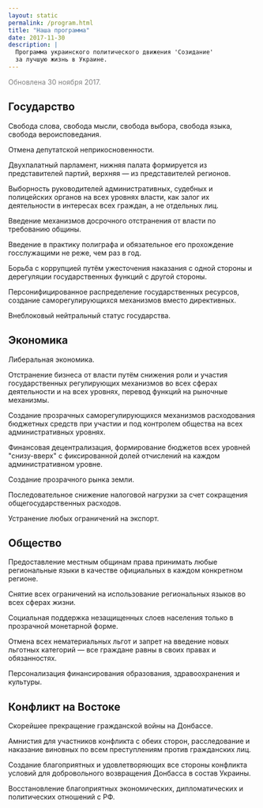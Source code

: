 ```yaml
---
layout: static
permalink: /program.html
title: "Наша программа"
date: 2017-11-30
description: |
  Программа украинского политического движения 'Созидание'
  за лучшую жизнь в Украине.
---
```


<p style="color:gray">Обновлена 30 ноября 2017.</p>

## Государство

Свобода слова, свобода мысли, свобода выбора, свобода языка, свобода вероисповедания.

Отмена депутатской неприкосновенности.

Двухпалатный парламент, нижняя палата формируется из представителей партий, верхняя &mdash; из представителей регионов.

Выборность руководителей административных, судебных и полицейских органов на всех уровнях власти, как залог их деятельности в интересах всех граждан, а не отдельных лиц.

Введение механизмов досрочного отстранения от власти по требованию общины.

Введение в практику полиграфа и обязательное его прохождение госслужащими не реже, чем раз в год.

Борьба с коррупцией путём ужесточения наказания с одной стороны и дерегуляции государственных функций с другой стороны.

Персонифицированное распределение государственных ресурсов, создание саморегулирующихся механизмов вместо директивных.

Внеблоковый нейтральный статус государства.

## Экономика

Либеральная экономика.

Отстранение бизнеса от власти путём снижения роли и участия государственных регулирующих механизмов во всех сферах деятельности и на всех уровнях, перевод функций на рыночные механизмы.

Создание прозрачных саморегулирующихся механизмов расходования бюджетных средств при участии и под контролем общества на всех административных уровнях.

Финансовая децентрализация, формирование бюджетов всех уровней "снизу-вверх" с фиксированной долей отчислений на каждом административном уровне.

Создание прозрачного рынка земли.

Последовательное снижение налоговой нагрузки за счет сокращения общегосударственных расходов.

Устранение любых ограничений на экспорт.


## Общество

Предоставление местным общинам права принимать любые региональные языки в качестве официальных в каждом конкретном регионе.

Снятие всех ограничений на использование региональных языков во всех сферах жизни.

Социальная поддержка незащищенных слоев населения только в прозрачной монетарной форме.

Отмена всех нематериальных льгот и запрет на введение новых льготных категорий &mdash; все граждане равны в своих правах и обязанностях.

Персонализация финансирования образования, здравоохранения и культуры.


## Конфликт на Востоке

Скорейшее прекращение гражданской войны на Донбассе.

Амнистия для участников конфликта с обеих сторон, расследование и наказание виновных по всем преступлениям против гражданских лиц.

Создание благоприятных и удовлетворяющих все стороны конфликта условий для добровольного возвращения Донбасса в состав Украины.

Восстановление благоприятных экономических, дипломатических и политических отношений с РФ.

